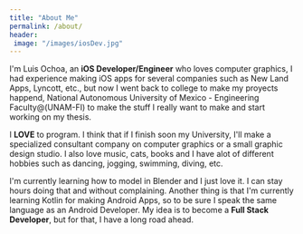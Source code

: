 ```yaml
---
title: "About Me"
permalink: /about/
header: 
 image: "/images/iosDev.jpg"
---
```


I'm Luis Ochoa, an **iOS Developer/Engineer** who loves computer graphics, I had experience making iOS apps for several companies
such as New Land Apps, Lyncott, etc., but now I went back to college to make my proyects happend, 
National Autonomous University of Mexico - Engineering Faculty@(UNAM-FI) to make the stuff I really want to make 
and start working on my thesis.

I **LOVE** to program. I think that if I finish soon my University, I'll make a specialized consultant company on 
computer graphics or a small graphic design studio. I also love music, cats, books and I have alot of different 
hobbies such as dancing, jogging, swimming, diving, etc.

I'm currently learning how to model in Blender and I just love it. I can stay hours doing that and without complaining.
Another thing is that I'm currently learning Kotlin for making Android Apps, so to be sure I speak the same language as 
an Android Developer. My idea is to become a **Full Stack Developer**, but for that, I have a long road ahead.
